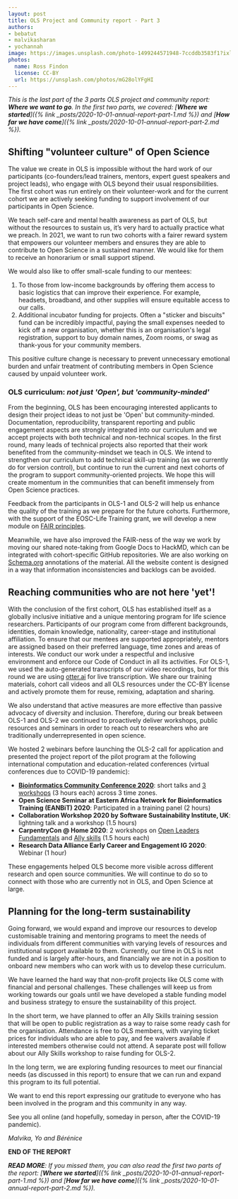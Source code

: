 ```yaml
---
layout: post
title: OLS Project and Community report - Part 3
authors:
- bebatut
- malvikasharan
- yochannah
image: https://images.unsplash.com/photo-1499244571948-7ccddb3583f1?ixlib=rb-1.2.1&ixid=eyJhcHBfaWQiOjEyMDd9&auto=format&fit=crop&w=2089&q=80
photos:
  name: Ross Findon
  license: CC-BY
  url: https://unsplash.com/photos/mG28olYFgHI
---
```



*This is the last part of the 3 parts OLS project and community report: **Where we want to go**. In the first two parts, we covered: [**Where we started**]({% link _posts/2020-10-01-annual-report-part-1.md %}) and [**How far we have come**]({% link _posts/2020-10-01-annual-report-part-2.md %}).*

## Shifting "volunteer culture" of Open Science

The value we create in OLS is impossible without the hard work of our participants (co-founders/lead trainers, mentors, expert guest speakers and project leads), who engage with OLS beyond their usual responsibilities. The first cohort was run entirely on their volunteer-work and for the current cohort we are actively seeking funding to support involvement of our participants in Open Science. 

We teach self-care and mental health awareness as part of OLS, but without the resources to sustain us, it’s very hard to actually practice what we preach. In 2021, we want to run two cohorts with a fairer reward system that empowers our volunteer members and ensures they are able to contribute to Open Science in a sustained manner. We would like for them to receive an honorarium or small support stipend. 

We would also like to offer small-scale funding to our mentees: 
1. To those from low-income backgrounds by offering them access to basic logistics that can improve their experience. For example, headsets, broadband, and other supplies will ensure equitable access to our calls. 
2. Additional incubator funding for projects. Often a "sticker and biscuits" fund can be incredibly impactful, paying the small expenses needed to kick off a new organisation, whether this is an organisation's legal registration, support to buy domain names, Zoom rooms, or swag as thank-yous for your community members.

This positive culture change is necessary to prevent unnecessary emotional burden and unfair treatment of contributing members in Open Science caused by unpaid volunteer work.

### OLS curriculum: *not just 'Open', but 'community-minded'*

From the beginning, OLS has been encouraging interested applicants to design their project ideas to not just be 'Open' but community-minded. Documentation, reproducibility, transparent reporting and public engagement aspects are strongly integrated into our curriculum and we accept projects with both technical and non-technical scopes. In the first round, many leads of technical projects also reported that their work benefited from the community-mindset we teach in OLS. We intend to strengthen our curriculum to add technical skill-up training (as we currently do for version control), but continue to run the current and next cohorts of the program to support community-oriented projects. We hope this will create momentum in the communities that can benefit immensely from Open Science practices.

Feedback from the participants in OLS-1 and OLS-2 will help us enhance the quality of the training as we prepare for the future cohorts. Furthermore, with the support of the EOSC-Life Training grant, we will develop a new module on [FAIR principles](https://www.go-fair.org/fair-principles/). 

Meanwhile, we have also improved the FAIR-ness of the way we work by moving our shared note-taking from Google Docs to HackMD, which can be integrated with cohort-specific GitHub repositories. We are also working on [Schema.org](https://schema.org/) annotations of the material. All the website content is designed in a way that information inconsistencies and backlogs can be avoided.

## Reaching communities who are not here 'yet'!

With the conclusion of the first cohort, OLS has established itself as a globally inclusive initiative and a unique mentoring program for life science researchers. Participants of our program come from different backgrounds, identities, domain knowledge, nationality, career-stage and institutional affiliation. To ensure that our mentees are supported appropriately, mentors are assigned based on their preferred language, time zones and areas of interests. We conduct our work under a respectful and inclusive environment and enforce our Code of Conduct in all its activities. For OLS-1, we used the auto-generated transcripts of our video recordings, but for this round we are using [otter.ai](https://otter.ai/) for live transcription. We share our training materials, cohort call videos and all OLS resources under the CC-BY license and actively promote them for reuse, remixing, adaptation and sharing. 

We also understand that active measures are more effective than passive advocacy of diversity and inclusion. Therefore, during our break between OLS-1 and OLS-2 we continued to proactively deliver workshops, public resources and seminars in order to reach out to researchers who are traditionally underrepresented in open science.

We hosted 2 webinars before launching the OLS-2 call for application and presented the project report of the pilot program at the following international computation and education-related conferences (virtual conferences due to COVID-19 pandemic):
- **[Bioinformatics Community Conference 2020](https://bcc2020.github.io/)**: short talks and [3 workshops](https://bcc2020.sched.com/event/c44n/building-communities-with-open-source-open-science) (3 hours each) across 3 time zones.
- **Open Science Seminar at Eastern Africa Network for Bioinformatics Training (EANBiT) 2020**: Participated in a training panel (2 hours)
- **Collaboration Workshop 2020 by Software Sustainability Institute, UK**: lightning talk and a workshop (1.5 hours)
- **CarpentryCon @ Home 2020**: 2 workshops on [Open Leaders Fundamentals](https://2020.carpentrycon.org/schedule/#session-45) and [Ally skills](https://2020.carpentrycon.org/schedule/#session-46) (1.5 hours each)
- **Research Data Alliance Early Career and Engagement IG 2020**: Webinar (1 hour)

These engagements helped OLS become more visible across different research and open source communities. We will continue to do so to connect with those who are currently not in OLS, and Open Science at large.

## Planning for the long-term sustainability

Going forward, we would expand and improve our resources to develop customisable training and mentoring programs to meet the needs of individuals from different communities with varying levels of resources and institutional support available to them.
Currently, our time in OLS is not funded and is largely after-hours, and financially we are not in a position to onboard new members who can work with us to develop these curriculum. 

We have learned the hard way that non-profit projects like OLS come with financial and personal challenges. These challenges will keep us from working towards our goals until we have developed a stable funding model and business strategy to ensure the sustainability of this project.

In the short term, we have planned to offer an Ally Skills training session that will be open to public registration as a way to raise some ready cash for the organisation. Attendance is free to OLS members, with varying ticket prices for individuals who are able to pay, and fee waivers available if interested members otherwise could not attend. A separate post will follow about our Ally Skills workshop to raise funding for OLS-2.

In the long term, we are exploring funding resources to meet our financial needs (as discussed in this report) to ensure that we can run and expand this program to its full potential.

We want to end this report expressing our gratitude to everyone who has been involved in the program and this community in any way. 

See you all online (and hopefully, someday in person, after the COVID-19 pandemic).

*Malvika, Yo and Bérénice*

**END OF THE REPORT**

***READ MORE**: If you missed them, you can also read the first two parts of the report: [**Where we started**]({% link _posts/2020-10-01-annual-report-part-1.md %}) and [**How far we have come**]({% link _posts/2020-10-01-annual-report-part-2.md %}).*
